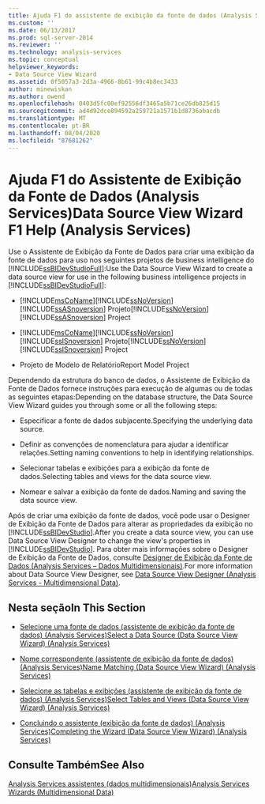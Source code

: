 ```yaml
---
title: Ajuda F1 do assistente de exibição da fonte de dados (Analysis Services) | Microsoft Docs
ms.custom: ''
ms.date: 06/13/2017
ms.prod: sql-server-2014
ms.reviewer: ''
ms.technology: analysis-services
ms.topic: conceptual
helpviewer_keywords:
- Data Source View Wizard
ms.assetid: 0f5057a3-2d3a-4966-8b61-99c4b8ec3433
author: minewiskan
ms.author: owend
ms.openlocfilehash: 0403d5fc00ef92556df3465a5b71ce26db825d15
ms.sourcegitcommit: ad4d92dce894592a259721a1571b1d8736abacdb
ms.translationtype: MT
ms.contentlocale: pt-BR
ms.lasthandoff: 08/04/2020
ms.locfileid: "87681262"
---
```

# <a name="data-source-view-wizard-f1-help-analysis-services"></a><span data-ttu-id="4c9d6-102">Ajuda F1 do Assistente de Exibição da Fonte de Dados (Analysis Services)</span><span class="sxs-lookup"><span data-stu-id="4c9d6-102">Data Source View Wizard F1 Help (Analysis Services)</span></span>
  <span data-ttu-id="4c9d6-103">Use o Assistente de Exibição da Fonte de Dados para criar uma exibição da fonte de dados para uso nos seguintes projetos de business intelligence do [!INCLUDE[ssBIDevStudioFull](../includes/ssbidevstudiofull-md.md)]:</span><span class="sxs-lookup"><span data-stu-id="4c9d6-103">Use the Data Source View Wizard to create a data source view for use in the following business intelligence projects in [!INCLUDE[ssBIDevStudioFull](../includes/ssbidevstudiofull-md.md)]:</span></span>  
  
-   [!INCLUDE[msCoName](../includes/msconame-md.md)]<span data-ttu-id="4c9d6-104">[!INCLUDE[ssNoVersion](../includes/ssnoversion-md.md)] [!INCLUDE[ssASnoversion](../includes/ssasnoversion-md.md)] Projeto</span><span class="sxs-lookup"><span data-stu-id="4c9d6-104">[!INCLUDE[ssNoVersion](../includes/ssnoversion-md.md)] [!INCLUDE[ssASnoversion](../includes/ssasnoversion-md.md)] Project</span></span>  
  
-   [!INCLUDE[msCoName](../includes/msconame-md.md)]<span data-ttu-id="4c9d6-105">[!INCLUDE[ssNoVersion](../includes/ssnoversion-md.md)] [!INCLUDE[ssISnoversion](../includes/ssisnoversion-md.md)] Projeto</span><span class="sxs-lookup"><span data-stu-id="4c9d6-105">[!INCLUDE[ssNoVersion](../includes/ssnoversion-md.md)] [!INCLUDE[ssISnoversion](../includes/ssisnoversion-md.md)] Project</span></span>  
  
-   <span data-ttu-id="4c9d6-106">Projeto de Modelo de Relatório</span><span class="sxs-lookup"><span data-stu-id="4c9d6-106">Report Model Project</span></span>  
  
 <span data-ttu-id="4c9d6-107">Dependendo da estrutura do banco de dados, o Assistente de Exibição da Fonte de Dados fornece instruções para execução de algumas ou de todas as seguintes etapas:</span><span class="sxs-lookup"><span data-stu-id="4c9d6-107">Depending on the database structure, the Data Source View Wizard guides you through some or all the following steps:</span></span>  
  
-   <span data-ttu-id="4c9d6-108">Especificar a fonte de dados subjacente.</span><span class="sxs-lookup"><span data-stu-id="4c9d6-108">Specifying the underlying data source.</span></span>  
  
-   <span data-ttu-id="4c9d6-109">Definir as convenções de nomenclatura para ajudar a identificar relações.</span><span class="sxs-lookup"><span data-stu-id="4c9d6-109">Setting naming conventions to help in identifying relationships.</span></span>  
  
-   <span data-ttu-id="4c9d6-110">Selecionar tabelas e exibições para a exibição da fonte de dados.</span><span class="sxs-lookup"><span data-stu-id="4c9d6-110">Selecting tables and views for the data source view.</span></span>  
  
-   <span data-ttu-id="4c9d6-111">Nomear e salvar a exibição da fonte de dados.</span><span class="sxs-lookup"><span data-stu-id="4c9d6-111">Naming and saving the data source view.</span></span>  
  
 <span data-ttu-id="4c9d6-112">Após de criar uma exibição da fonte de dados, você pode usar o Designer de Exibição da Fonte de Dados para alterar as propriedades da exibição no [!INCLUDE[ssBIDevStudio](../includes/ssbidevstudio-md.md)].</span><span class="sxs-lookup"><span data-stu-id="4c9d6-112">After you create a data source view, you can use Data Source View Designer to change the view's properties in [!INCLUDE[ssBIDevStudio](../includes/ssbidevstudio-md.md)].</span></span> <span data-ttu-id="4c9d6-113">Para obter mais informações sobre o Designer de Exibição da Fonte de Dados, consulte [Designer de Exibição da Fonte de Dados &#40;Analysis Services – Dados Multidimensionais&#41;](data-source-view-designer-analysis-services-multidimensional-data.md).</span><span class="sxs-lookup"><span data-stu-id="4c9d6-113">For more information about Data Source View Designer, see [Data Source View Designer &#40;Analysis Services - Multidimensional Data&#41;](data-source-view-designer-analysis-services-multidimensional-data.md).</span></span>  
  
## <a name="in-this-section"></a><span data-ttu-id="4c9d6-114">Nesta seção</span><span class="sxs-lookup"><span data-stu-id="4c9d6-114">In This Section</span></span>  
  
-   [<span data-ttu-id="4c9d6-115">Selecione uma fonte de dados &#40;assistente de exibição da fonte de dados&#41; &#40;Analysis Services&#41;</span><span class="sxs-lookup"><span data-stu-id="4c9d6-115">Select a Data Source &#40;Data Source View Wizard&#41; &#40;Analysis Services&#41;</span></span>](select-a-data-source-data-source-view-wizard-analysis-services.md)  
  
-   [<span data-ttu-id="4c9d6-116">Nome correspondente &#40;assistente de exibição da fonte de dados&#41; &#40;Analysis Services&#41;</span><span class="sxs-lookup"><span data-stu-id="4c9d6-116">Name Matching &#40;Data Source View Wizard&#41; &#40;Analysis Services&#41;</span></span>](name-matching-data-source-view-wizard-analysis-services.md)  
  
-   [<span data-ttu-id="4c9d6-117">Selecione as tabelas e exibições &#40;assistente de exibição da fonte de dados&#41; &#40;Analysis Services&#41;</span><span class="sxs-lookup"><span data-stu-id="4c9d6-117">Select Tables and Views &#40;Data Source View Wizard&#41; &#40;Analysis Services&#41;</span></span>](select-tables-and-views-data-source-view-wizard-analysis-services.md)  
  
-   [<span data-ttu-id="4c9d6-118">Concluindo o assistente &#40;exibição da fonte de dados&#41; &#40;Analysis Services&#41;</span><span class="sxs-lookup"><span data-stu-id="4c9d6-118">Completing the Wizard &#40;Data Source View Wizard&#41; &#40;Analysis Services&#41;</span></span>](completing-the-wizard-data-source-view-wizard-analysis-services.md)  
  
## <a name="see-also"></a><span data-ttu-id="4c9d6-119">Consulte Também</span><span class="sxs-lookup"><span data-stu-id="4c9d6-119">See Also</span></span>  
 [<span data-ttu-id="4c9d6-120">Analysis Services assistentes &#40;dados multidimensionais&#41;</span><span class="sxs-lookup"><span data-stu-id="4c9d6-120">Analysis Services Wizards &#40;Multidimensional Data&#41;</span></span>](analysis-services-wizards-multidimensional-data.md)  
  
  

